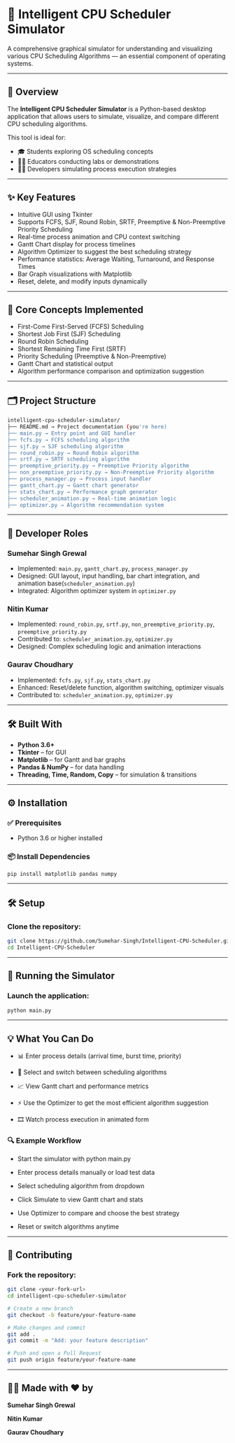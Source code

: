 # 🧠 Intelligent CPU Scheduler Simulator

A comprehensive graphical simulator for understanding and visualizing various CPU Scheduling Algorithms — an essential component of operating systems.

---

## 📌 Overview

The **Intelligent CPU Scheduler Simulator** is a Python-based desktop application that allows users to simulate, visualize, and compare different CPU scheduling algorithms.

This tool is ideal for:

- 🎓 Students exploring OS scheduling concepts  
- 🧑‍🏫 Educators conducting labs or demonstrations  
- 👨‍💻 Developers simulating process execution strategies  

---

## ✨ Key Features

- Intuitive GUI using Tkinter  
- Supports FCFS, SJF, Round Robin, SRTF, Preemptive & Non-Preemptive Priority Scheduling  
- Real-time process animation and CPU context switching  
- Gantt Chart display for process timelines  
- Algorithm Optimizer to suggest the best scheduling strategy  
- Performance statistics: Average Waiting, Turnaround, and Response Times  
- Bar Graph visualizations with Matplotlib  
- Reset, delete, and modify inputs dynamically  

---

## 🧠 Core Concepts Implemented

- First-Come First-Served (FCFS) Scheduling  
- Shortest Job First (SJF) Scheduling  
- Round Robin Scheduling  
- Shortest Remaining Time First (SRTF)  
- Priority Scheduling (Preemptive & Non-Preemptive)  
- Gantt Chart and statistical output  
- Algorithm performance comparison and optimization suggestion  

---

## 🗂️ Project Structure
```bash
intelligent-cpu-scheduler-simulator/
├── README.md → Project documentation (you're here)
├── main.py → Entry point and GUI handler
├── fcfs.py → FCFS scheduling algorithm
├── sjf.py → SJF scheduling algorithm
├── round_robin.py → Round Robin algorithm
├── srtf.py → SRTF scheduling algorithm
├── preemptive_priority.py → Preemptive Priority algorithm
├── non_preemptive_priority.py → Non-Preemptive Priority algorithm
├── process_manager.py → Process input handler
├── gantt_chart.py → Gantt chart generator
├── stats_chart.py → Performance graph generator
├── scheduler_animation.py → Real-time animation logic
├── optimizer.py → Algorithm recommendation system
```

---

## 👥 Developer Roles

### Sumehar Singh Grewal
- Implemented: `main.py`, `gantt_chart.py`, `process_manager.py`  
- Designed: GUI layout, input handling, bar chart integration, and animation base(`scheduler_animation.py`)  
- Integrated: Algorithm optimizer system in `optimizer.py`  

### Nitin Kumar
- Implemented: `round_robin.py`, `srtf.py`, `non_preemptive_priority.py`, `preemptive_priority.py`  
- Contributed to: `scheduler_animation.py`, `optimizer.py`  
- Designed: Complex scheduling logic and animation interactions  

### Gaurav Choudhary
- Implemented: `fcfs.py`, `sjf.py`, `stats_chart.py`  
- Enhanced: Reset/delete function, algorithm switching, optimizer visuals  
- Contributed to: `scheduler_animation.py`, `optimizer.py`  

---

## 🛠️ Built With

- **Python 3.6+**  
- **Tkinter** – for GUI  
- **Matplotlib** – for Gantt and bar graphs  
- **Pandas & NumPy** – for data handling  
- **Threading, Time, Random, Copy** – for simulation & transitions  

---

## ⚙️ Installation

### ✅ Prerequisites

- Python 3.6 or higher installed   

### 📦 Install Dependencies

```bash
pip install matplotlib pandas numpy
```
---

## 🛠️ Setup
### Clone the repository:
```bash
git clone https://github.com/Sumehar-Singh/Intelligent-CPU-Scheduler.git
cd Intelligent-CPU-Scheduler
```
---

## 🚀 Running the Simulator
### Launch the application:
```bash
python main.py
```
---
## 💡 What You Can Do
- 📊 Enter process details (arrival time, burst time, priority)

- 🔄 Select and switch between scheduling algorithms

- 📈 View Gantt chart and performance metrics

- ⚡ Use the Optimizer to get the most efficient algorithm suggestion

- 🎞️ Watch process execution in animated form

### 🔍 Example Workflow
- Start the simulator with python main.py

- Enter process details manually or load test data

- Select scheduling algorithm from dropdown

- Click Simulate to view Gantt chart and stats

- Use Optimizer to compare and choose the best strategy

- Reset or switch algorithms anytime

---

## 🤝 Contributing
### Fork the repository:
```bash
git clone <your-fork-url>
cd intelligent-cpu-scheduler-simulator

# Create a new branch
git checkout -b feature/your-feature-name

# Make changes and commit
git add .
git commit -m "Add: your feature description"

# Push and open a Pull Request
git push origin feature/your-feature-name
```
---
## 👨‍💻 Made with ❤️ by
**Sumehar Singh Grewal**

**Nitin Kumar**

**Gaurav Choudhary**
